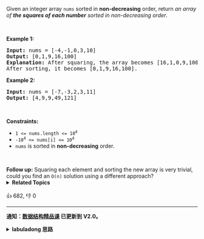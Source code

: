 <p>Given an integer array <code>nums</code> sorted in <strong>non-decreasing</strong> order, return <em>an array of <strong>the squares of each number</strong> sorted in non-decreasing order</em>.</p>

<p>&nbsp;</p> 
<p><strong class="example">Example 1:</strong></p>

<pre>
<strong>Input:</strong> nums = [-4,-1,0,3,10]
<strong>Output:</strong> [0,1,9,16,100]
<strong>Explanation:</strong> After squaring, the array becomes [16,1,0,9,100].
After sorting, it becomes [0,1,9,16,100].
</pre>

<p><strong class="example">Example 2:</strong></p>

<pre>
<strong>Input:</strong> nums = [-7,-3,2,3,11]
<strong>Output:</strong> [4,9,9,49,121]
</pre>

<p>&nbsp;</p> 
<p><strong>Constraints:</strong></p>

<ul> 
 <li><code><span>1 &lt;= nums.length &lt;= </span>10<sup>4</sup></code></li> 
 <li><code>-10<sup>4</sup> &lt;= nums[i] &lt;= 10<sup>4</sup></code></li> 
 <li><code>nums</code> is sorted in <strong>non-decreasing</strong> order.</li> 
</ul>

<p>&nbsp;</p> 
<strong>Follow up:</strong> Squaring each element and sorting the new array is very trivial, could you find an 
<code>O(n)</code> solution using a different approach?

<details><summary><strong>Related Topics</strong></summary>数组 | 双指针 | 排序</details><br>

<div>👍 682, 👎 0</div>

<div id="labuladong"><hr>

**通知：[数据结构精品课](https://aep.h5.xeknow.com/s/1XJHEO) 已更新到 V2.0。**

<details><summary><strong>labuladong 思路</strong></summary>

## 基本思路

平方的特点是会把负数变成正数，所以一个负数和一个正数平方后的大小要根据绝对值来比较。

可以把元素 0 作为分界线，0 左侧的负数是一个有序数组 `nums1`，0 右侧的正数是另一个有序数组 `nums2`，那么这道题就和 [88. 合并两个有序数组](https://labuladong.github.io/article/fname.html?fname=链表技巧) 讲过的 [21. 合并两个有序链表](/problems/merge-two-sorted-lists) 的变体。

所以，我们可以去寻找正负数的分界点，然后向左右扩展，执行合并有序数组的逻辑。不过还有个更好的办法，不用找正负分界点，而是直接将双指针分别初始化在 `nums` 的开头和结尾，相当于合并两个从大到小排序的数组，和 88 题类似。有了思路，直接看代码吧。

**标签：[数组双指针](https://mp.weixin.qq.com/mp/appmsgalbum?__biz=MzAxODQxMDM0Mw==&action=getalbum&album_id=2120601117519675393)**

## 解法代码

```java
class Solution {
    public int[] sortedSquares(int[] nums) {
        int n = nums.length;
        // 两个指针分别初始化在正负子数组绝对值最大的元素索引
        int i = 0, j = n - 1;
        // 得到的有序结果是降序的
        int p = n - 1;
        int[] res = new int[n];
        // 执行双指针合并有序数组的逻辑
        while (i <= j) {
            if (Math.abs(nums[i]) > Math.abs(nums[j])) {
                res[p] = nums[i] * nums[i];
                i++;
            } else {
                res[p] = nums[j] * nums[j];
                j--;
            }
            p--;
        }
        return res;
    }
}
```

**类似题目**：
  - [360. 有序转化数组 🟠](/problems/sort-transformed-array)

</details>
</div>



